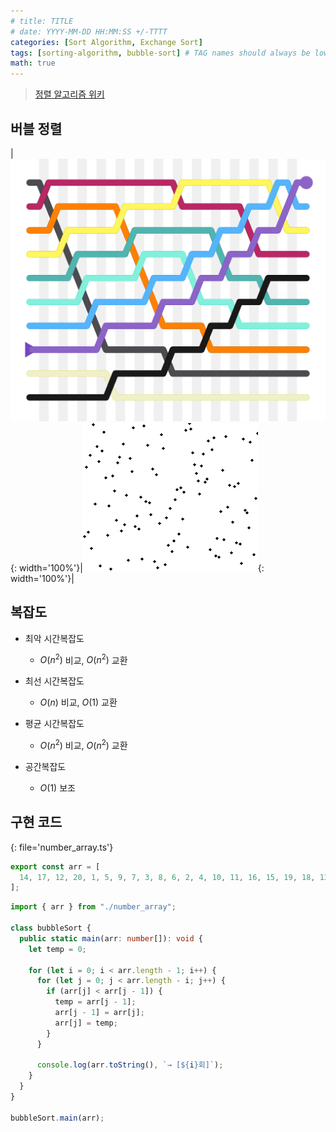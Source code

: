 ```yaml
---
# title: TITLE
# date: YYYY-MM-DD HH:MM:SS +/-TTTT
categories: [Sort Algorithm, Exchange Sort]
tags: [sorting-algorithm, bubble-sort] # TAG names should always be lowercase
math: true
---
```


> [정렬 알고리즘 위키](https://ko.wikipedia.org/wiki/%EC%A0%95%EB%A0%AC_%EC%95%8C%EA%B3%A0%EB%A6%AC%EC%A6%98)

## 버블 정렬

|![bubble_sort](/assets/img/sort/img/bubble_sort.svg){: width='100%'}|![bubble_sort](/assets/img/sort/gif/bubble_sort.gif){: width='100%'}|

## 복잡도

- 최악 시간복잡도

  - $O(n^2)$ 비교, $O(n^2)$ 교환

- 최선 시간복잡도

  - $O(n)$ 비교, $O(1)$ 교환

- 평균 시간복잡도

  - $O(n^2)$ 비교, $O(n^2)$ 교환

- 공간복잡도

  - $O(1)$ 보조

## 구현 코드

{: file='number_array.ts'}

```ts
export const arr = [
  14, 17, 12, 20, 1, 5, 9, 7, 3, 8, 6, 2, 4, 10, 11, 16, 15, 19, 18, 13,
];
```

```ts
import { arr } from "./number_array";

class bubbleSort {
  public static main(arr: number[]): void {
    let temp = 0;

    for (let i = 0; i < arr.length - 1; i++) {
      for (let j = 0; j < arr.length - i; j++) {
        if (arr[j] < arr[j - 1]) {
          temp = arr[j - 1];
          arr[j - 1] = arr[j];
          arr[j] = temp;
        }
      }

      console.log(arr.toString(), `→ [${i}회]`);
    }
  }
}

bubbleSort.main(arr);
```
